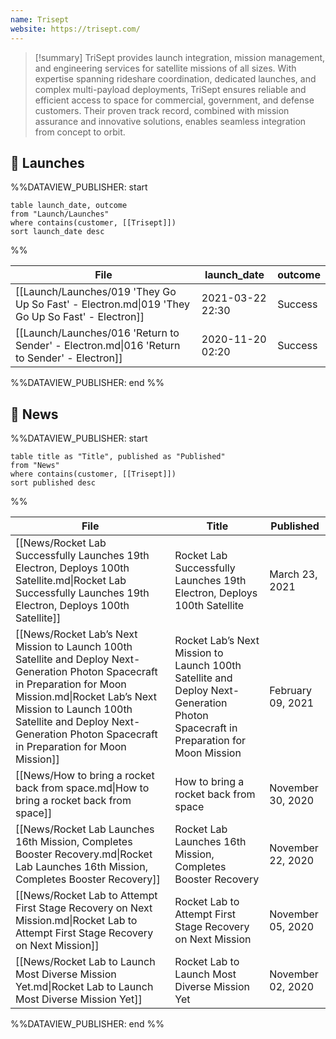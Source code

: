 ```yaml
---
name: Trisept
website: https://trisept.com/
---
```


>[!summary]
TriSept provides launch integration, mission management, and engineering services for satellite missions of all sizes. With expertise spanning rideshare coordination, dedicated launches, and complex multi-payload deployments, TriSept ensures reliable and efficient access to space for commercial, government, and defense customers. Their proven track record, combined with mission assurance and innovative solutions, enables seamless integration from concept to orbit.


## 🚀 Launches
%%DATAVIEW_PUBLISHER: start
```
table launch_date, outcome
from "Launch/Launches"
where contains(customer, [[Trisept]])
sort launch_date desc
```
%%

| File                                                                                            | launch_date      | outcome |
| ----------------------------------------------------------------------------------------------- | ---------------- | ------- |
| [[Launch/Launches/019 'They Go Up So Fast' - Electron.md\|019 'They Go Up So Fast' - Electron]] | 2021-03-22 22:30 | Success |
| [[Launch/Launches/016 'Return to Sender' - Electron.md\|016 'Return to Sender' - Electron]]     | 2020-11-20 02:20 | Success |

%%DATAVIEW_PUBLISHER: end %%

## 📰 News
%%DATAVIEW_PUBLISHER: start
```
table title as "Title", published as "Published"
from "News"
where contains(customer, [[Trisept]])
sort published desc
```
%%

| File                                                                                                                                                                                                                                                                           | Title                                                                                                                             | Published         |
| ------------------------------------------------------------------------------------------------------------------------------------------------------------------------------------------------------------------------------------------------------------------------------ | --------------------------------------------------------------------------------------------------------------------------------- | ----------------- |
| [[News/Rocket Lab Successfully Launches 19th Electron, Deploys 100th Satellite.md\|Rocket Lab Successfully Launches 19th Electron, Deploys 100th Satellite]]                                                                                                                   | Rocket Lab Successfully Launches 19th Electron, Deploys 100th Satellite                                                           | March 23, 2021    |
| [[News/Rocket Lab’s Next Mission to Launch 100th Satellite and Deploy Next-Generation Photon Spacecraft in Preparation for Moon Mission.md\|Rocket Lab’s Next Mission to Launch 100th Satellite and Deploy Next-Generation Photon Spacecraft in Preparation for Moon Mission]] | Rocket Lab’s Next Mission to Launch 100th Satellite and Deploy Next-Generation Photon Spacecraft in Preparation for Moon Mission  | February 09, 2021 |
| [[News/How to bring a rocket back from space.md\|How to bring a rocket back from space]]                                                                                                                                                                                       | How to bring a rocket back from space                                                                                             | November 30, 2020 |
| [[News/Rocket Lab Launches 16th Mission, Completes Booster Recovery.md\|Rocket Lab Launches 16th Mission, Completes Booster Recovery]]                                                                                                                                         | Rocket Lab Launches 16th Mission, Completes Booster Recovery                                                                      | November 22, 2020 |
| [[News/Rocket Lab to Attempt First Stage Recovery on Next Mission.md\|Rocket Lab to Attempt First Stage Recovery on Next Mission]]                                                                                                                                             | Rocket Lab to Attempt First Stage Recovery on Next Mission                                                                        | November 05, 2020 |
| [[News/Rocket Lab to Launch Most Diverse Mission Yet.md\|Rocket Lab to Launch Most Diverse Mission Yet]]                                                                                                                                                                       | Rocket Lab to Launch Most Diverse Mission Yet                                                                                     | November 02, 2020 |

%%DATAVIEW_PUBLISHER: end %%
